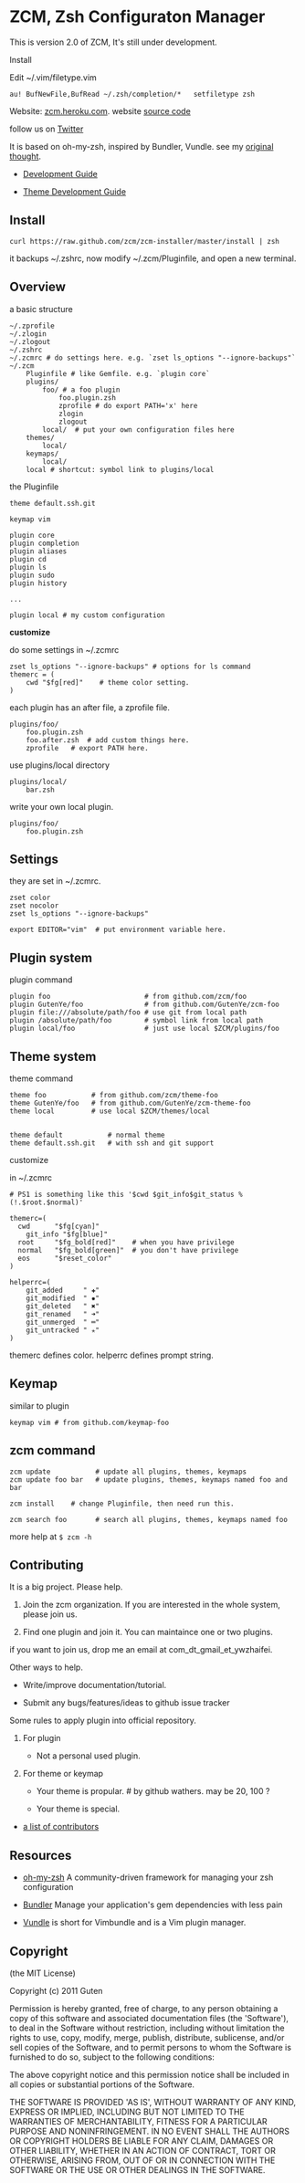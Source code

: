 ZCM, Zsh Configuraton Manager
=============================

This is version 2.0 of ZCM, It's still under development.

Install

Edit	~/.vim/filetype.vim

	au! BufNewFile,BufRead ~/.zsh/completion/*   setfiletype zsh 



Website: [zcm.heroku.com](http://zcm.heroku.com). website [source code](https://github.com/zcm/zcm-website)

follow us on [Twitter](http://twitter.com/zshzcm)

It is based on oh-my-zsh, inspired  by Bundler, Vundle. see my [original thought](https://github.com/robbyrussell/oh-my-zsh/issues/465). 

* [Development Guide](https://github.com/zcm/zcm/blob/master/docs/Development_Guide.md)

* [Theme Development Guide](https://github.com/zcm/zcm/blob/master/docs/Theme_Development_Guide.md)

Install
-------

	curl https://raw.github.com/zcm/zcm-installer/master/install | zsh

it backups ~/.zshrc, now modify ~/.zcm/Pluginfile, and open a new terminal.

Overview
--------

a basic structure

	~/.zprofile
	~/.zlogin
	~/.zlogout
	~/.zshrc
	~/.zcmrc # do settings here. e.g. `zset ls_options "--ignore-backups"`
	~/.zcm
		Pluginfile # like Gemfile. e.g. `plugin core`
		plugins/
			foo/ # a foo plugin
				foo.plugin.zsh  
				zprofile # do export PATH='x' here
				zlogin
				zlogout
			local/  # put your own configuration files here
		themes/
			local/
		keymaps/
			local/
		local # shortcut: symbol link to plugins/local

the Pluginfile

	theme default.ssh.git

	keymap vim 

	plugin core
	plugin completion
	plugin aliases
	plugin cd
	plugin ls
	plugin sudo
	plugin history

	...

	plugin local # my custom configuration


**customize**

do some settings in ~/.zcmrc 

	zset ls_options "--ignore-backups" # options for ls command
	themerc = (
		cwd "$fg[red]"    # theme color setting.
	)

each plugin has an after file, a zprofile file.

	plugins/foo/
		foo.plugin.zsh
		foo.after.zsh  # add custom things here.
		zprofile   # export PATH here.

use plugins/local directory

	plugins/local/
		bar.zsh

write your own local plugin.

	plugins/foo/
		foo.plugin.zsh

Settings
--------

they are set in ~/.zcmrc. 

	zset color
	zset nocolor
	zset ls_options "--ignore-backups"

	export EDITOR="vim"  # put environment variable here.

Plugin system
-------------

plugin command

	plugin foo                       # from github.com/zcm/foo
	plugin GutenYe/foo               # from github.com/GutenYe/zcm-foo
	plugin file:///absolute/path/foo # use git from local path 
	plugin /absolute/path/foo        # symbol link from local path
	plugin local/foo                 # just use local $ZCM/plugins/foo


Theme system
------------

theme command

	theme foo           # from github.com/zcm/theme-foo
	theme GutenYe/foo   # from github.com/GutenYe/zcm-theme-foo
	theme local         # use local $ZCM/themes/local


	theme default           # normal theme
	theme default.ssh.git   # with ssh and git support

customize 

in ~/.zcmrc

	# PS1 is something like this '$cwd $git_info$git_status %(!.$root.$normal)'

	themerc=(
	  cwd      "$fg[cyan]"
		git_info "$fg[blue]"
	  root     "$fg_bold[red]"    # when you have privilege
	  normal   "$fg_bold[green]"  # you don't have privilege
	  eos      "$reset_color"
	)

	helperrc=(
		git_added     " ✚"
		git_modified  " ✹"
		git_deleted   " ✖"
		git_renamed   " ➜"
		git_unmerged  " ═"
		git_untracked " ✭"
	)

themerc defines color. helperrc defines prompt string.


Keymap
------

similar to plugin

	keymap vim # from github.com/keymap-foo


zcm command
-----------

	zcm update           # update all plugins, themes, keymaps
	zcm update foo bar   # update plugins, themes, keymaps named foo and bar

	zcm install    # change Pluginfile, then need run this.

	zcm search foo       # search all plugins, themes, keymaps named foo 

more help at `$ zcm -h`


Contributing
------------

It is a big project. Please help.

1. Join the zcm organization. If you are interested in the whole system, please join us.

2. Find one plugin and join it. You can maintaince one or two plugins.

if you want to join us, drop me an email at com_dt_gmail_et_ywzhaifei.

Other ways to help.

*	Write/improve documentation/tutorial.

* Submit any bugs/features/ideas to github issue tracker


Some rules to apply plugin into official repository.

1. For plugin

	* Not a personal used plugin.

2. For theme or keymap

	* Your theme is propular. # by github wathers. may be 20, 100 ?

	* Your theme is special.

* [a list of contributors](https://github.com/zcm/zcm/contributors)

Resources
---------

* [oh-my-zsh](https://github.com/robbyrussell/oh-my-zsh) A community-driven framework for managing your zsh configuration

* [Bundler](https://github.com/carlhuda/bundler) Manage your application's gem dependencies with less pain 

* [Vundle](https://github.com/gmarik/vundle) is short for Vimbundle and is a Vim plugin manager.


Copyright
---------

(the MIT License)

Copyright (c) 2011 Guten

Permission is hereby granted, free of charge, to any person obtaining a copy of this software and associated documentation files (the 'Software'), to deal in the Software without restriction, including without limitation the rights to use, copy, modify, merge, publish, distribute, sublicense, and/or sell copies of the Software, and to permit persons to whom the Software is furnished to do so, subject to the following conditions:

The above copyright notice and this permission notice shall be included in all copies or substantial portions of the Software.

THE SOFTWARE IS PROVIDED 'AS IS', WITHOUT WARRANTY OF ANY KIND, EXPRESS OR IMPLIED, INCLUDING BUT NOT LIMITED TO THE WARRANTIES OF MERCHANTABILITY, FITNESS FOR A PARTICULAR PURPOSE AND NONINFRINGEMENT.  IN NO EVENT SHALL THE AUTHORS OR COPYRIGHT HOLDERS BE LIABLE FOR ANY CLAIM, DAMAGES OR OTHER LIABILITY, WHETHER IN AN ACTION OF CONTRACT, TORT OR OTHERWISE, ARISING FROM, OUT OF OR IN CONNECTION WITH THE SOFTWARE OR THE USE OR OTHER DEALINGS IN THE SOFTWARE.
